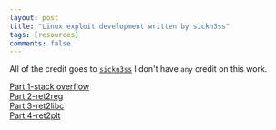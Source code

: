 ```yaml
---
layout: post
title: "Linux exploit development written by sickn3ss"
tags: [resources]
comments: false
---
```


All of the credit goes to <a href="https://www.blogger.com/profile/17691718852120293893">`sickn3ss`</a> I don't have `any` credit on this work.

<a href="./files/part1-stackoverflow.pdf">Part 1-stack overflow</a><br>
<a href="./files/part2-reg2reg.pdf">Part 2-ret2reg</a><br>
<a href="./files/part3-ret2libc.pdf">Part 3-ret2libc</a><br>
<a href="./files/part1-ret2plt.pdf">Part 4-ret2plt</a><br>

